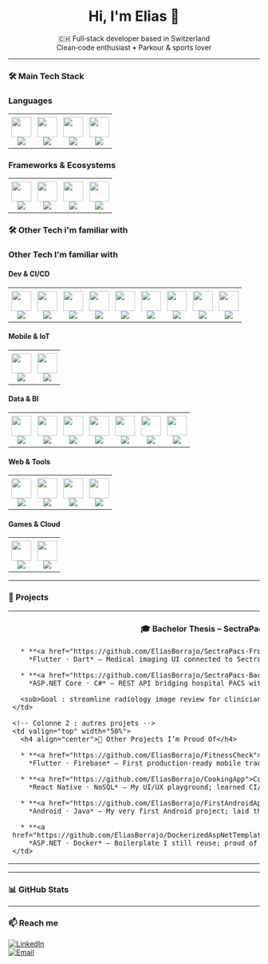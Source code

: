 <!-- EliasBorrajo/README.md -->

<h1 align="center">Hi, I'm Elias 👋</h1>

<p align="center">
  🇨🇭 Full‑stack developer based in Switzerland<br/>
  Clean‑code enthusiast &bull; Parkour & sports lover
</p>

---

### 🛠 Main Tech Stack

<!-- Badges avec lien vers les dépôts filtrés par langage -->
### Languages
<table style="border-collapse:collapse;border:none;">
  <tr>
    <!-- C# -->
    <td align="center" style="border:none;padding:6px;">
      <a href="https://github.com/search?q=user%3AEliasBorrajo+csharp&type=repositories">
        <img src="https://skillicons.dev/icons?i=cs" width="40"><br/>
        <img src="https://img.shields.io/badge/-C%23-05122A?style=flat&logo=csharp&logoColor=white">
      </a>
    </td>
    <!-- Java -->
    <td align="center" style="border:none;padding:6px;">
      <a href="https://github.com/search?q=user%3AEliasBorrajo+java&type=repositories">
        <img src="https://skillicons.dev/icons?i=java" width="40"><br/>
        <img src="https://img.shields.io/badge/-Java-05122A?style=flat&logo=openjdk&logoColor=white">
      </a>
    </td>
    <!-- Dart -->
    <td align="center" style="border:none;padding:6px;">
      <a href="https://github.com/search?q=user%3AEliasBorrajo+dart&type=repositories">
        <img src="https://skillicons.dev/icons?i=dart" width="40"><br/>
        <img src="https://img.shields.io/badge/-Dart-05122A?style=flat&logo=dart&logoColor=white">
      </a>
    </td>
    <!-- SQL -->
    <td align="center" style="border:none;padding:6px;">
      <a href="https://github.com/search?q=user%3AEliasBorrajo+sql&type=repositories">
        <img src="https://skillicons.dev/icons?i=mysql" width="40"><br/>
        <img src="https://img.shields.io/badge/-SQL-05122A?style=flat&logo=mysql&logoColor=white">
      </a>
    </td>
  </tr>
</table>

### Frameworks & Ecosystems
<table style="border-collapse:collapse;border:none;">
  <tr>
    <!-- ASP.NET -->
    <td align="center" style="border:none;padding:6px;">
      <a href="https://github.com/search?q=user%3AEliasBorrajo+asp.net&type=repositories">
        <img src="https://skillicons.dev/icons?i=dotnet" width="40"><br/>
        <img src="https://img.shields.io/badge/-ASP.NET-05122A?style=flat&logo=dotnet&logoColor=white">
      </a>
    </td>
    <!-- Flutter -->
    <td align="center" style="border:none;padding:6px;">
      <a href="https://github.com/search?q=user%3AEliasBorrajo+dart&type=repositories">
        <img src="https://skillicons.dev/icons?i=flutter" width="40"><br/>
        <img src="https://img.shields.io/badge/-Flutter-05122A?style=flat&logo=flutter&logoColor=white">
      </a>
    </td>
    <!-- React -->
    <td align="center" style="border:none;padding:6px;">
      <a href="https://github.com/search?q=user%3AEliasBorrajo+reactjs&type=repositories">
        <img src="https://skillicons.dev/icons?i=react" width="40"><br/>
        <img src="https://img.shields.io/badge/-React-05122A?style=flat&logo=react&logoColor=white">
      </a>
    </td>
    <!-- Firebase -->
    <td align="center" style="border:none;padding:6px;">
      <a href="https://github.com/search?q=user%3AEliasBorrajo+firebase&type=repositories">
        <img src="https://skillicons.dev/icons?i=firebase" width="40"><br/>
        <img src="https://img.shields.io/badge/-Firebase-05122A?style=flat&logo=firebase&logoColor=white">
      </a>
    </td>
  </tr>
</table>





### 🛠 Other Tech i'm familiar with

<!-- Badges avec lien vers les dépôts filtrés par langage -->
### Other Tech I'm familiar with

#### Dev & CI/CD
<table style="border-collapse:collapse;border:none;">
  <tr>
    <!-- Docker -->
    <td align="center" style="border:none;padding:6px;">
      <a href="https://github.com/search?q=user%3AEliasBorrajo+docker&type=repositories">
        <img src="https://skillicons.dev/icons?i=docker" width="40"><br/>
        <img src="https://img.shields.io/badge/-Docker-05122A?style=flat&logo=docker&logoColor=white">
      </a>
    </td>
    <!-- Linux -->
    <td align="center" style="border:none;padding:6px;">
      <a href="https://github.com/search?q=user%3AEliasBorrajo+linux&type=repositories">
        <img src="https://skillicons.dev/icons?i=linux" width="40"><br/>
        <img src="https://img.shields.io/badge/-Linux-05122A?style=flat&logo=linux&logoColor=white">
      </a>
    </td>
    <!-- Debian -->
    <td align="center" style="border:none;padding:6px;">
      <a href="https://github.com/search?q=user%3AEliasBorrajo+debian&type=repositories">
        <img src="https://skillicons.dev/icons?i=debian" width="40"><br/>
        <img src="https://img.shields.io/badge/-Debian-05122A?style=flat&logo=debian&logoColor=white">
      </a>
    </td>
    <!-- Ubuntu -->
    <td align="center" style="border:none;padding:6px;">
      <a href="https://github.com/search?q=user%3AEliasBorrajo+ubuntu&type=repositories">
        <img src="https://skillicons.dev/icons?i=ubuntu" width="40"><br/>
        <img src="https://img.shields.io/badge/-Ubuntu-05122A?style=flat&logo=ubuntu&logoColor=white">
      </a>
    </td>
    <!-- NixOS -->
    <td align="center" style="border:none;padding:6px;">
      <a href="https://github.com/search?q=user%3AEliasBorrajo+nixos&type=repositories">
        <img src="https://skillicons.dev/icons?i=nix" width="40"><br/>
        <img src="https://img.shields.io/badge/-NixOS-05122A?style=flat&logo=nixos&logoColor=white">
      </a>
    </td>
    <!-- Bash -->
    <td align="center" style="border:none;padding:6px;">
      <a href="https://github.com/search?q=user%3AEliasBorrajo+bash&type=repositories">
        <img src="https://skillicons.dev/icons?i=bash" width="40"><br/>
        <img src="https://img.shields.io/badge/-Bash-05122A?style=flat&logo=gnu-bash&logoColor=white">
      </a>
    </td>
    <!-- Git -->
    <td align="center" style="border:none;padding:6px;">
      <a href="https://github.com/search?q=user%3AEliasBorrajo+git&type=repositories">
        <img src="https://skillicons.dev/icons?i=git" width="40"><br/>
        <img src="https://img.shields.io/badge/-Git-05122A?style=flat&logo=git&logoColor=white">
      </a>
    </td>
    <!-- GitLab -->
    <td align="center" style="border:none;padding:6px;">
      <a href="https://github.com/search?q=user%3AEliasBorrajo+gitlab&type=repositories">
        <img src="https://skillicons.dev/icons?i=gitlab" width="40"><br/>
        <img src="https://img.shields.io/badge/-GitLab-05122A?style=flat&logo=gitlab&logoColor=white">
      </a>
    </td>
    <!-- Nginx -->
    <td align="center" style="border:none;padding:6px;">
      <a href="https://github.com/search?q=user%3AEliasBorrajo+nginx&type=repositories">
        <img src="https://skillicons.dev/icons?i=nginx" width="40"><br/>
        <img src="https://img.shields.io/badge/-Nginx-05122A?style=flat&logo=nginx&logoColor=white">
      </a>
    </td>
  </tr>
</table>

#### Mobile & IoT
<table style="border-collapse:collapse;border:none;">
  <tr>
    <!-- Android -->
    <td align="center" style="border:none;padding:6px;">
      <a href="https://github.com/search?q=user%3AEliasBorrajo+android&type=repositories">
        <img src="https://skillicons.dev/icons?i=androidstudio" width="40"><br/>
        <img src="https://img.shields.io/badge/-Android-05122A?style=flat&logo=android&logoColor=white">
      </a>
    </td>
    <!-- Arduino -->
    <td align="center" style="border:none;padding:6px;">
      <a href="https://github.com/search?q=user%3AEliasBorrajo+arduino&type=repositories">
        <img src="https://skillicons.dev/icons?i=arduino" width="40"><br/>
        <img src="https://img.shields.io/badge/-Arduino-05122A?style=flat&logo=arduino&logoColor=white">
      </a>
    </td>
  </tr>
</table>

#### Data & BI
<table style="border-collapse:collapse;border:none;">
  <tr>
    <!-- MSSQL -->
    <td align="center" style="border:none;padding:6px;">
      <a href="https://github.com/search?q=user%3AEliasBorrajo+microsoft+sql+server&type=repositories">
        <img src="https://skillicons.dev/icons?i=sqlserver" width="40"><br/>
        <img src="https://img.shields.io/badge/-SQLServer-05122A?style=flat&logo=microsoft+sql+server&logoColor=white">
      </a>
    </td>
    <!-- Power BI -->
    <td align="center" style="border:none;padding:6px;">
      <a href="https://github.com/search?q=user%3AEliasBorrajo+power+bi&type=repositories">
        <img src="https://skillicons.dev/icons?i=pbi" width="40"><br/>
        <img src="https://img.shields.io/badge/-PowerBI-05122A?style=flat&logo=power-bi&logoColor=white">
      </a>
    </td>
    <!-- SAP -->
    <td align="center" style="border:none;padding:6px;">
      <a href="https://github.com/search?q=user%3AEliasBorrajo+sap&type=repositories">
        <img src="https://skillicons.dev/icons?i=sap" width="40"><br/>
        <img src="https://img.shields.io/badge/-SAP-05122A?style=flat&logo=sap&logoColor=white">
      </a>
    </td>
    <!-- KNIME -->
    <td align="center" style="border:none;padding:6px;">
      <a href="https://github.com/search?q=user%3AEliasBorrajo+knime&type=repositories">
        <img src="https://skillicons.dev/icons?i=knime" width="40"><br/>
        <img src="https://img.shields.io/badge/-KNIME-05122A?style=flat&logo=knime&logoColor=white">
      </a>
    </td>
    <!-- FPGA -->
    <td align="center" style="border:none;padding:6px;">
      <a href="https://github.com/search?q=user%3AEliasBorrajo+fpga&type=repositories">
        <img src="https://skillicons.dev/icons?i=cpp" width="40"><br/>
        <img src="https://img.shields.io/badge/-FPGA-05122A?style=flat&logo=verilog&logoColor=white">
      </a>
    </td>
    <!-- VHDL -->
    <td align="center" style="border:none;padding:6px;">
      <a href="https://github.com/search?q=user%3AEliasBorrajo+vhdl&type=repositories">
        <img src="https://skillicons.dev/icons?i=verilog" width="40"><br/>
        <img src="https://img.shields.io/badge/-VHDL-05122A?style=flat&logo=verilog&logoColor=white">
      </a>
    </td>
    <!-- Assembly -->
    <td align="center" style="border:none;padding:6px;">
      <a href="https://github.com/search?q=user%3AEliasBorrajo+assembly&type=repositories">
        <img src="https://skillicons.dev/icons?i=assembly" width="40"><br/>
        <img src="https://img.shields.io/badge/-Assembly-05122A?style=flat&logo=assembly&logoColor=white">
      </a>
    </td>
  </tr>
</table>

#### Web & Tools
<table style="border-collapse:collapse;border:none;">
  <tr>
    <!-- HTML -->
    <td align="center" style="border:none;padding:6px;">
      <a href="https://github.com/search?q=user%3AEliasBorrajo+html&type=repositories">
        <img src="https://skillicons.dev/icons?i=html" width="40"><br/>
        <img src="https://img.shields.io/badge/-HTML-05122A?style=flat&logo=html5&logoColor=white">
      </a>
    </td>
    <!-- CSS -->
    <td align="center" style="border:none;padding:6px;">
      <a href="https://github.com/search?q=user%3AEliasBorrajo+css&type=repositories">
        <img src="https://skillicons.dev/icons?i=css" width="40"><br/>
        <img src="https://img.shields.io/badge/-CSS-05122A?style=flat&logo=css3&logoColor=white">
      </a>
    </td>
    <!-- JavaScript -->
    <td align="center" style="border:none;padding:6px;">
      <a href="https://github.com/search?q=user%3AEliasBorrajo+javascript&type=repositories">
        <img src="https://skillicons.dev/icons?i=javascript" width="40"><br/>
        <img src="https://img.shields.io/badge/-JavaScript-05122A?style=flat&logo=javascript&logoColor=white">
      </a>
    </td>
    <!-- Notion -->
    <td align="center" style="border:none;padding:6px;">
      <a href="https://github.com/search?q=user%3AEliasBorrajo+notion&type=repositories">
        <img src="https://skillicons.dev/icons?i=notion" width="40"><br/>
        <img src="https://img.shields.io/badge/-Notion-05122A?style=flat&logo=notion&logoColor=white">
      </a>
    </td>
  </tr>
</table>

#### Games & Cloud
<table style="border-collapse:collapse;border:none;">
  <tr>
    <!-- Unity -->
    <td align="center" style="border:none;padding:6px;">
      <a href="https://github.com/search?q=user%3AEliasBorrajo+unity&type=repositories">
        <img src="https://skillicons.dev/icons?i=unity" width="40"><br/>
        <img src="https://img.shields.io/badge/-Unity-05122A?style=flat&logo=unity&logoColor=white">
      </a>
    </td>
    <!-- Azure -->
    <td align="center" style="border:none;padding:6px;">
      <a href="https://github.com/search?q=user%3AEliasBorrajo+azure&type=repositories">
        <img src="https://skillicons.dev/icons?i=azure" width="40"><br/>
        <img src="https://img.shields.io/badge/-Azure-05122A?style=flat&logo=azure&logoColor=white">
      </a>
    </td>
  </tr>
</table>


---


### 🚀 Projects

<table>
  <tr>
    <!-- Colonne 1 : Bachelor project -->
    <td valign="top" width="50%">
      <h4 align="center">🎓 Bachelor Thesis – SectraPacs</h4>

      * **<a href="https://github.com/EliasBorrajo/SectraPacs-Frontend">SectraPacs Frontend</a>**  
        *Flutter · Dart* — Medical imaging UI connected to Sectra PACS.

      * **<a href="https://github.com/EliasBorrajo/SectraPacs-Backend">SectraPacs Backend</a>**  
        *ASP.NET Core · C#* — REST API bridging hospital PACS with mobile client.

      <sub>Goal : streamline radiology image review for clinicians on tablets.</sub>
    </td>

    <!-- Colonne 2 : autres projets -->
    <td valign="top" width="50%">
      <h4 align="center">🌟 Other Projects I’m Proud Of</h4>

      * **<a href="https://github.com/EliasBorrajo/FitnessCheck">FitnessCheck</a>**  
        *Flutter · Firebase* — First production‑ready mobile tracker; 2 k+ installs.

      * **<a href="https://github.com/EliasBorrajo/CookingApp">CookingApp</a>**  
        *React Native · NoSQL* — My UI/UX playground; learned CI/CD with Expo.

      * **<a href="https://github.com/EliasBorrajo/FirstAndroidApp">FirstAndroidApp</a>**  
        *Android · Java* — My very first Android project; laid the foundation of my mobile skills.

      * **<a href="https://github.com/EliasBorrajo/DockerizedAspNetTemplate">DockerizedAspNetTemplate</a>**  
        *ASP.NET · Docker* — Boilerplate I still reuse; proud of the clean architecture.
    </td>
  </tr>
</table>

---

### 📊 GitHub Stats
<!--
<p align="center">
  <img src="https://github-readme-stats.vercel.app/api?username=EliasBorrajo&show_icons=true&hide=issues&theme=default" width="48%"/>
  <img src="https://github-readme-streak-stats.herokuapp.com/?user=EliasBorrajo&hide_border=true" width="48%"/>
</p>
-->
---

### 📫 Reach me

<a href="https://www.linkedin.com/in/elias-borrajo/">
  <img alt="LinkedIn" src="https://img.shields.io/badge/LinkedIn-Profile-blue?logo=linkedin"/>
</a>
<br/>
<a href="mailto:borrajo.elias@gmail.com">
  <img alt="Email" src="https://img.shields.io/badge/borrajo.elias@gmail.com-D14836?style=flat&logo=gmail&logoColor=white"/>
</a>
